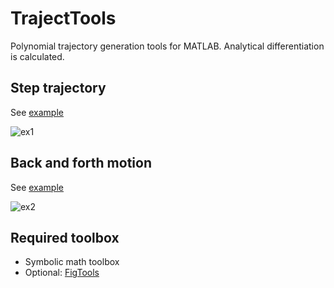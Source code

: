 # TrajectTools
Polynomial trajectory generation tools for MATLAB. Analytical differentiation is calculated. 

## Step trajectory
See [example](https://github.com/WataruOhnishi/TrajectTools/blob/master/docs/ex1_step.m)

![ex1](https://github.com/WataruOhnishi/TrajectTools/blob/master/docs/plot/png/ex1.png?raw=true)

## Back and forth motion
See [example](https://github.com/WataruOhnishi/TrajectTools/blob/master/docs/ex2_backandforth.m)

![ex2](https://github.com/WataruOhnishi/TrajectTools/blob/master/docs/plot/png/ex2.png?raw=true)

## Required toolbox
* Symbolic math toolbox
* Optional: [FigTools](https://github.com/ThomasBeauduin/FigTools)